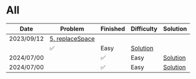 # All

| Date       | Problem | Finished | Difficulty | Solution |
|------------|---------|----------|------------|----------|
| 2023/09/12 | [5. replaceSpace](https://leetcode.cn/problems/ti-huan-kong-ge-lcof/?envType=study-plan-v2&envId=coding-interviews)
             | ✅       | Easy       | [Solution](./src/sp/easy/Practice001_05.java.java)     |
| 2024/07/00 |                                                                                                                                    | ✅       | Easy       | [Solution](./src/sp/Practice001_06.java.java)          |
| 2024/07/00 |                                                                                                                                    | ✅       | Easy       | [Solution](./src/sp)                                   |